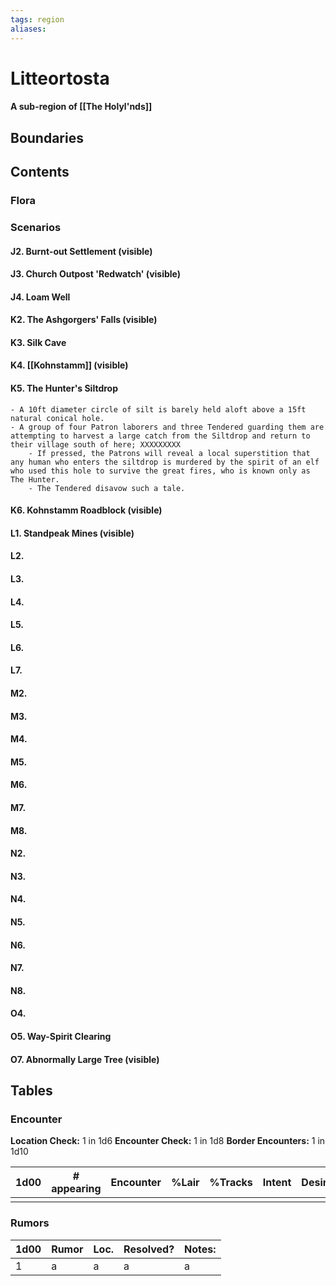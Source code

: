 ```yaml
---
tags: region
aliases:
---
```

# Litteortosta
#### A sub-region of [[The Holyl'nds]]
## Boundaries
## Contents
### Flora
### Scenarios
#### J2. Burnt-out Settlement (visible)
#### J3. Church Outpost 'Redwatch' (visible)
#### J4. Loam Well
#### K2. The Ashgorgers' Falls (visible)
#### K3. Silk Cave
#### K4. [[Kohnstamm]] (visible)
#### K5. The Hunter's Siltdrop
	- A 10ft diameter circle of silt is barely held aloft above a 15ft natural conical hole.
	- A group of four Patron laborers and three Tendered guarding them are attempting to harvest a large catch from the Siltdrop and return to their village south of here; XXXXXXXXX
		- If pressed, the Patrons will reveal a local superstition that any human who enters the siltdrop is murdered by the spirit of an elf who used this hole to survive the great fires, who is known only as The Hunter.
		- The Tendered disavow such a tale.
#### K6. Kohnstamm Roadblock (visible)
#### L1. Standpeak Mines (visible)
#### L2.
#### L3.
#### L4.
#### L5.
#### L6.
#### L7.
#### M2.
#### M3.
#### M4.
#### M5.
#### M6.
#### M7.
#### M8.
#### N2.
#### N3.
#### N4. 
#### N5.
#### N6.
#### N7.
#### N8.
#### O4.
#### O5. Way-Spirit Clearing
#### O7. Abnormally Large Tree (visible)

## Tables
### Encounter
**Location Check:** 1 in 1d6
**Encounter Check:** 1 in 1d8
**Border Encounters:** 1 in 1d10


| 1d00 | # appearing | Encounter | %Lair | %Tracks | Intent | Desire |
| ---- | ----------- | --------- | ----- | ------- | ------ | ------ |
|      |             |           |       |         |        |        |

### Rumors
| 1d00 | Rumor | Loc. | Resolved? | Notes: |
|------|-------|------|-----------|--------|
| 1    | a     | a    | a         | a      |